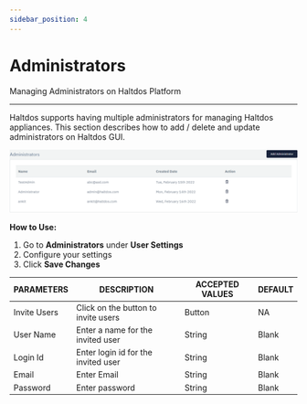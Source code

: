 ```yaml
---
sidebar_position: 4
---
```


# Administrators

Managing Administrators on Haltdos Platform

---

Haltdos supports having multiple administrators for managing Haltdos appliances. This section describes how to add / delete and update administrators on Haltdos GUI.

![users](/img/platform/v6/docs/admin_users1.png)

**How to Use:**

1. Go to **Administrators** under **User Settings**
2. Configure your settings
3. Click **Save Changes**

| PARAMETERS   | DESCRIPTION                         | ACCEPTED VALUES | DEFAULT |
|--------------|-------------------------------------|-----------------|---------|
| Invite Users | Click on the button to invite users | Button          | NA      |
| User Name    | Enter a name for the invited user   | String          | Blank   |
| Login Id     | Enter login id for the invited user | String          | Blank   |
| Email        | Enter Email                         | String          | Blank   |
| Password     | Enter password                      | String          | Blank   |

